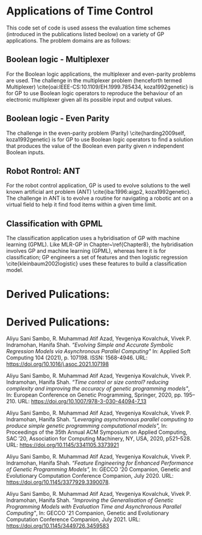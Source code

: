 # Applications of Time Control


This code set of code is used assess the evaluation time schemes (introduced in the publications listed beolow) on a variety of GP applications. The problem domains are as follows:

## Boolean logic - Multiplexer
For the Boolean logic applications, the multiplexer and even-parity problems are used. The challenge in the multiplexer problem (henceforth termed Multiplexer) \cite{oai:IEEE-CS:10.1109/EH.1999.785434, koza1992genetic} is for GP to use Boolean logic operators to reproduce the behaviour of an electronic multiplexer given all its possible input and output values. 

## Boolean logic - Even Parity
The challenge in the even-parity problem (Parity) \cite{harding2009self, koza1992genetic} is for GP to use Boolean logic operators to find a solution that produces the value of the Boolean even parity given $n$ independent Boolean inputs.  

## Robot Rontrol: ANT
For the robot control application, GP is used to evolve solutions to the well known artificial ant problem (ANT) \cite{iba:1996:aigp2, koza1992genetic}. The challenge in ANT is to evolve a routine for navigating a robotic ant on a virtual field to help it find food items within a given time limit. 

## Classification with GPML
The classification application uses a hybridisation of GP with machine learning (GPML). Like MLR-GP in Chapter~\ref{Chapter8}, the hybridisation involves GP and machine learning (GPML), whereas here it is for classification; GP engineers a set of features and then logistic regression \cite{kleinbaum2002logistic} uses these features to build a classification model. 




# Derived Pulications:



# Derived Pulications:

Aliyu Sani Sambo, R. Muhammad Atif Azad, Yevgeniya Kovalchuk, Vivek P. Indramohan, Hanifa Shah.  *“Evolving Simple and Accurate Symbolic Regression Models via Asynchronous Parallel Computing"* In: Applied Soft Computing 104 (2021), p. 107198. ISSN: 1568-4946.
 URL: https://doi.org/10.1016/j.asoc.2021.107198

Aliyu Sani Sambo, R. Muhammad Atif Azad, Yevgeniya Kovalchuk, Vivek P. Indramohan, Hanifa Shah.  *“Time control or size control? reducing complexity and improving the accuracy of genetic programming models"*, In: European Conference on Genetic Programming, Springer, 2020, pp. 195–210. URL: https://doi.org/10.1007/978-3-030-44094-7_13

Aliyu Sani Sambo, R. Muhammad Atif Azad, Yevgeniya Kovalchuk, Vivek P. Indramohan, Hanifa Shah. *“Leveraging asynchronous parallel computing to produce simple genetic programming computational models",* In: Proceedings of the 35th Annual ACM Symposium on Applied Computing, SAC ’20, Association for Computing Machinery, NY, USA, 2020, p521–528. URL: https://doi.org/10.1145/3341105.3373921

Aliyu Sani Sambo, R. Muhammad Atif Azad, Yevgeniya Kovalchuk, Vivek P. Indramohan, Hanifa Shah. *“Feature Engineering for Enhanced Performance of Genetic Programming Models",*
In: GECCO '20 Companion, Genetic and Evolutionary Computation Conference Companion, July 2020. URL: https://doi.org/10.1145/3377929.3390078.
 
Aliyu Sani Sambo, R. Muhammad Atif Azad, Yevgeniya Kovalchuk, Vivek P. Indramohan, Hanifa Shah. *“Improving the Generalisation of Genetic Programming Models with Evaluation Time and Asynchronous Parallel Computing"*, In: GECCO '21 Companion, Genetic and Evolutionary Computation Conference Companion, July 2021. URL: https://doi.org/10.1145/3449726.3459583

